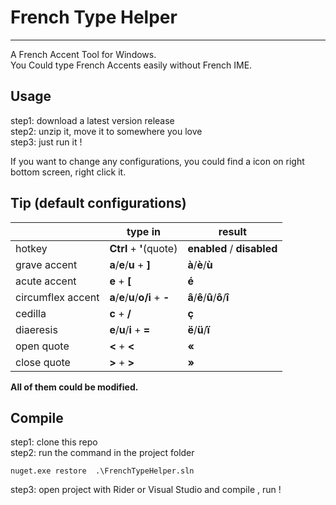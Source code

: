 ﻿# French Type Helper
---
A French Accent Tool for Windows.  
You Could type French Accents easily without French IME.

## Usage 
step1: download a latest version release  
step2: unzip it, move it to somewhere you love  
step3: just run it !  

If you want to change any configurations, you could find a icon on right bottom screen, right click it.


## Tip (default configurations)
|               | type in         | result             |
|-------------------|-----------------|--------------------|
| hotkey            | **Ctrl** + **'**(quote) | **enabled** / **disabled** |
| grave accent      | **a**/**e**/**u** + **]**   |        **à**/**è**/**ù**           |
| acute accent      | **e** + **[**           |          **é**             |
| circumflex accent | **a**/**e**/**u**/**o/i** + **-**  |           **â**/**ê**/**û**/**ô**/**î**         |
| cedilla           | **c** + **/**          |           **ç**            |
| diaeresis         | **e**/**u**/**i** + **=**       |         **ë**/**ü**/**ï**           |
| open quote        | **<** + **<**           |              **«**       |
| close quote       | **>** + **>**           |       **»**              |

**All of them could be modified.**

## Compile
step1: clone this repo  
step2: run the command in the project folder
```shell
nuget.exe restore  .\FrenchTypeHelper.sln
```
step3: open project with Rider or Visual Studio  and compile , run !
